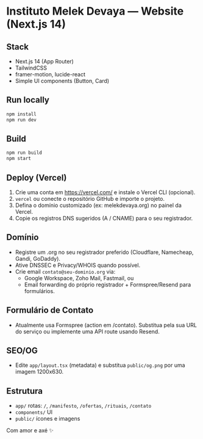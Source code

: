 
# Instituto Melek Devaya — Website (Next.js 14)

## Stack
- Next.js 14 (App Router)
- TailwindCSS
- framer-motion, lucide-react
- Simple UI components (Button, Card)

## Run locally
```bash
npm install
npm run dev
```

## Build
```bash
npm run build
npm start
```

## Deploy (Vercel)
1. Crie uma conta em https://vercel.com/ e instale o Vercel CLI (opcional).
2. `vercel` ou conecte o repositório GitHub e importe o projeto.
3. Defina o domínio customizado (ex: melekdevaya.org) no painel da Vercel.
4. Copie os registros DNS sugeridos (A / CNAME) para o seu registrador.

## Domínio
- Registre um .org no seu registrador preferido (Cloudflare, Namecheap, Gandi, GoDaddy).
- Ative DNSSEC e Privacy/WHOIS quando possível.
- Crie email `contato@seu-dominio.org` via:
  - Google Workspace, Zoho Mail, Fastmail, ou
  - Email forwarding do próprio registrador + Formspree/Resend para formulários.

## Formulário de Contato
- Atualmente usa Formspree (action em /contato). Substitua pela sua URL do serviço ou implemente uma API route usando Resend.

## SEO/OG
- Edite `app/layout.tsx` (metadata) e substitua `public/og.png` por uma imagem 1200x630.

## Estrutura
- `app/` rotas: `/`, `/manifesto`, `/ofertas`, `/rituais`, `/contato`
- `components/` UI
- `public/` ícones e imagens

Com amor e axé ✨
